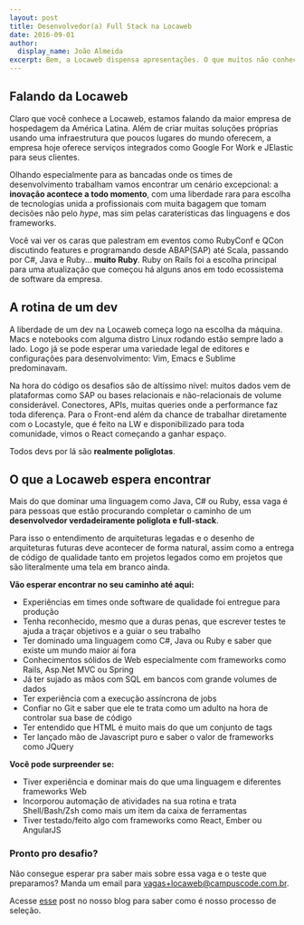 ```yaml
---
layout: post
title: Desenvolvedor(a) Full Stack na Locaweb
date: 2016-09-01
author:
  display_name: João Almeida
excerpt: Bem, a Locaweb dispensa apresentações. O que muitos não conhecem são os times e tecnologias que mantém tudo funcionando. Lá realmente a liberdade na escolha de tecnologias e o desenvolvimento ágil são realidade.
---
```


## Falando da Locaweb

Claro que você conhece a Locaweb, estamos falando da maior empresa de hospedagem
da América Latina. Além de criar muitas soluções próprias usando uma
infraestrutura que poucos lugares do mundo oferecem, a empresa hoje oferece
serviços integrados como Google For Work e JElastic para seus clientes.

Olhando especialmente para as bancadas onde os times de
desenvolvimento trabalham vamos encontrar um cenário excepcional: a **inovação
acontece a todo momento**, com uma liberdade rara para escolha de tecnologias
unida a profissionais com muita bagagem que tomam decisões não pelo *hype*, mas
sim pelas caraterísticas das linguagens e dos frameworks.

Você vai ver os caras que palestram em eventos como RubyConf e QCon discutindo
features e programando desde ABAP(SAP) até Scala, passando por C#, Java e
Ruby... **muito Ruby**. Ruby on Rails foi a escolha principal para uma
atualização que começou há alguns anos em todo ecossistema de software da
empresa.

## A rotina de um dev

A liberdade de um dev na Locaweb começa logo na escolha da máquina. Macs e
notebooks com alguma distro Linux rodando estão sempre lado a lado. Logo já se
pode esperar uma variedade legal de editores e configurações para
desenvolvimento: Vim, Emacs e Sublime predominavam.

Na hora do código os desafios são de altíssimo nível: muitos dados vem de
plataformas como SAP ou bases relacionais e não-relacionais de volume
considerável. Conectores, APIs, muitas queries onde a performance faz toda
diferença. Para o Front-end além da chance de trabalhar diretamente com o
Locastyle, que é feito na LW e disponibilizado para toda comunidade, vimos o
React começando a ganhar espaço.

Todos devs por lá são **realmente poliglotas**.


## O que a Locaweb espera encontrar

Mais do que dominar uma linguagem como Java, C# ou Ruby, essa vaga é para
pessoas que estão procurando completar o caminho de um **desenvolvedor
verdadeiramente poliglota e full-stack**.

Para isso o entendimento de arquiteturas
legadas e o desenho de arquiteturas futuras deve acontecer de forma natural,
assim como a entrega de código de qualidade tanto em projetos legados como em
projetos que são literalmente uma tela em branco ainda.

**Vão esperar encontrar no seu caminho até aqui:**

* Experiências em times onde software de qualidade foi entregue para produção
* Tenha reconhecido, mesmo que a duras penas, que escrever testes te ajuda a
  traçar objetivos e a guiar o seu trabalho
* Ter dominado uma linguagem como C#, Java ou Ruby e saber que existe um mundo
  maior aí fora
* Conhecimentos sólidos de Web especialmente com frameworks como Rails,
  Asp.Net MVC ou Spring
* Já ter sujado as mãos com SQL em bancos com grande volumes de dados
* Ter experiência com a execução assíncrona de jobs
* Confiar no Git e saber que ele te trata como um adulto na hora de controlar
  sua base de código
* Ter entendido que HTML é muito mais do que um conjunto de tags
* Ter lançado mão de Javascript puro e saber o valor de frameworks como JQuery


**Você pode surpreender se:**

* Tiver experiência e dominar mais do que uma linguagem e diferentes frameworks
  Web
* Incorporou automação de atividades na sua rotina e trata Shell/Bash/Zsh como
  mais um item da caixa de ferramentas
* Tiver testado/feito algo com frameworks como React, Ember ou AngularJS


### Pronto pro desafio?

Não consegue esperar pra saber mais sobre essa vaga e o teste que preparamos?
Manda um email para
[vagas+locaweb@campuscode.com.br](mailto:vagas+locaweb@campuscode.com.br).

Acesse [esse](5-etapas-para-entrar-na-empresa-dos-sonhos) post no nosso blog para saber como é nosso processo de seleção.
